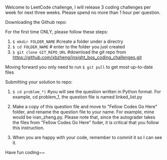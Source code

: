 Welcome to LeetCode challenge, I will release 3 coding challenges per week for next three weeks. Please spend no more than 1 hour per question. 

Downloading the Github repo:

For the first time ONLY, please follow these steps:
1. `$ mkdir FOLDER_NAME` #create a folder under a directry 
2. `$ cd FOLDER_NAME` # enter to the folder you just created
2. `$ git clone GIT_REPO_URL` #download the git repo from https://github.com/xbzheng/insight_bos_coding_challenges.git

Moving forward you only need to run `$ git pull` to get most up-to-date files


Submitting your solution to repo:

1. `$ cd problem_*)` #you will see the question written in Python format. For example, cd problem_1, the question file is named linked_list.py

2. Make a copy of this question file and move to "Fellow Codes Go Here" folder, and rename the question file to your name. For example, mine would be ivan_zheng.py. Please note that, since the autograder takes the files from "Fellow Codes Go Here" foder, it is critical that you follow this instruction. 

3. When you are happy with your code, remember to commit it so I can see it. 


Have fun coding~~